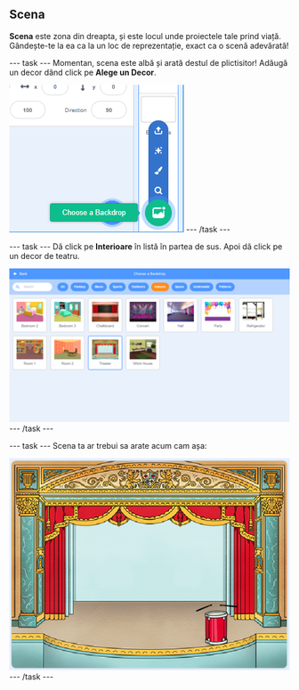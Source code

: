 ## Scena

**Scena** este zona din dreapta, și este locul unde proiectele tale prind viață. Gândește-te la ea ca la un loc de reprezentație, exact ca o scenă adevărată!

\--- task \--- Momentan, scena este albă și arată destul de plictisitor! Adăugă un decor dând click pe **Alege un Decor**.

![captură de ecran](images/band-stage-choose.png) \--- /task \---

\--- task \--- Dă click pe **Interioare** în listă în partea de sus. Apoi dă click pe un decor de teatru.

![captură de ecran](images/band-backdrop.png) \--- /task \---

\--- task \--- Scena ta ar trebui sa arate acum cam așa:

![captură de ecran](images/band-stage.png) \--- /task \---